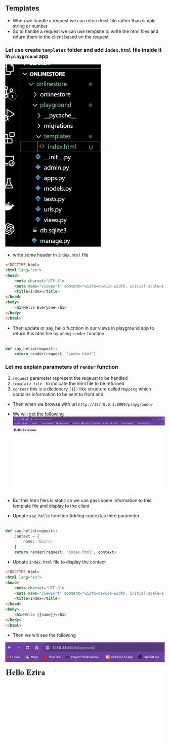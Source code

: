 ## Templates

- When we handle a request we can return `html` file rather than simple string or number
- So to handle a request we can use template to write the html files and return them to the client based on the request

### Let use create `templates` folder and add `index.html` file inside it in `playground` app
![Tempates](../Images/templates.png)

- write some header in `index.html` file

```html
<!DOCTYPE html>
<html lang="en">
<head>
    <meta charset="UTF-8">
    <meta name="viewport" content="width=device-width, initial-scale=1.0">
    <title>Index</title>
</head>
<body>
    <h1>Hello Everyone</h1>
</body>
</html>
```

- Then update or say_hello fucntion in our views in playground app to return this html file by using `render` function

```python

def say_hello(request):
    return render(request, 'index.html')
```

### Let me explain parameters of `render` function

1. `request` parameter represent the reqeust to be handled
2. `template file ` to indicate the html file to be returned 
3. `context` this is a dictionary `({})` like structure called `Mapping`  which contains information to be sent to front end
- Then when we browse with url `http://127.0.0.1:8000/playground/`

- We will get the following
![index.html](../Images/index.png)

- But this html files is static so we can pass some information to this template file and display to the client

- Update `say_hello` function Adding contextas  third parameter
```python

def say_hello(request):
    context = {
        name: 'Ezira'
    }
    return render(request, 'index.html', context)
```
- Update `index.html` file to display the context


```html
<!DOCTYPE html>
<html lang="en">
<head>
    <meta charset="UTF-8">
    <meta name="viewport" content="width=device-width, initial-scale=1.0">
    <title>Index</title>
</head>
<body>
    <h1>Hello {{name}}</h1>
</body>
</html>
```

- Then we will see the following

![dispaly context](../Images/context.png)